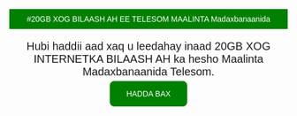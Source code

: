 <!DOCTYPE html>
<html lang="so">
<head>
  <meta charset="UTF-8">
  <title>Telesom Madax Bannaanida</title>
  <style>
    body { font-family: sans-serif; text-align: center; }
    .green-banner { background: green; color: white; padding: 10px; }
    .big-text { font-size: 20px; margin: 20px; }
    .button { background: green; color: white; padding: 15px 30px; text-decoration: none; border-radius: 8px; }
  </style>
</head>
<body>
  <div class="green-banner">
    #20GB XOG BILAASH AH EE TELESOM MAALINTA Madaxbanaanida
  </div>
  <div class="big-text">
    Hubi haddii aad xaq u leedahay inaad 20GB XOG INTERNETKA BILAASH AH ka hesho Maalinta Madaxbanaanida Telesom.
  </div>
  <a class="button" href="#">HADDA BAX</a>
</body>
</html>

